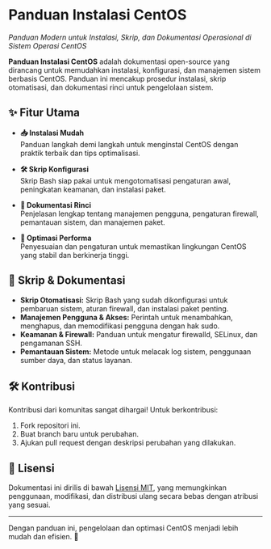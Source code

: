 # **Panduan Instalasi CentOS**  

_Panduan Modern untuk Instalasi, Skrip, dan Dokumentasi Operasional di Sistem Operasi CentOS_  

**Panduan Instalasi CentOS** adalah dokumentasi open-source yang dirancang untuk memudahkan instalasi, konfigurasi, dan manajemen sistem berbasis CentOS. Panduan ini mencakup prosedur instalasi, skrip otomatisasi, dan dokumentasi rinci untuk pengelolaan sistem.

## ✨ **Fitur Utama**  
- **📥 Instalasi Mudah**  
  Panduan langkah demi langkah untuk menginstal CentOS dengan praktik terbaik dan tips optimalisasi.

- **🛠️ Skrip Konfigurasi**  
  Skrip Bash siap pakai untuk mengotomatisasi pengaturan awal, peningkatan keamanan, dan instalasi paket.

- **📄 Dokumentasi Rinci**  
  Penjelasan lengkap tentang manajemen pengguna, pengaturan firewall, pemantauan sistem, dan manajemen paket.

- **🔧 Optimasi Performa**  
  Penyesuaian dan pengaturan untuk memastikan lingkungan CentOS yang stabil dan berkinerja tinggi.

## 📝 **Skrip & Dokumentasi**  
- **Skrip Otomatisasi:** Skrip Bash yang sudah dikonfigurasi untuk pembaruan sistem, aturan firewall, dan instalasi paket penting.  
- **Manajemen Pengguna & Akses:** Perintah untuk menambahkan, menghapus, dan memodifikasi pengguna dengan hak sudo.  
- **Keamanan & Firewall:** Panduan untuk mengatur firewalld, SELinux, dan pengamanan SSH.  
- **Pemantauan Sistem:** Metode untuk melacak log sistem, penggunaan sumber daya, dan status layanan.  

## 🛠️ **Kontribusi**  
Kontribusi dari komunitas sangat dihargai! Untuk berkontribusi:  
1. Fork repositori ini.  
2. Buat branch baru untuk perubahan.  
3. Ajukan pull request dengan deskripsi perubahan yang dilakukan.  

## 📜 **Lisensi**  
Dokumentasi ini dirilis di bawah [Lisensi MIT](https://opensource.org/licenses/MIT), yang memungkinkan penggunaan, modifikasi, dan distribusi ulang secara bebas dengan atribusi yang sesuai.  

---  
Dengan panduan ini, pengelolaan dan optimasi CentOS menjadi lebih mudah dan efisien. 🚀
